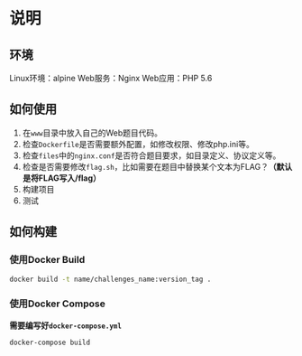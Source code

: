 # 说明
## 环境
Linux环境：alpine
Web服务：Nginx
Web应用：PHP 5.6

## 如何使用
1. 在`www`目录中放入自己的Web题目代码。
2. 检查`Dockerfile`是否需要额外配置，如修改权限、修改php.ini等。
3. 检查`files`中的`nginx.conf`是否符合题目要求，如目录定义、协议定义等。
4. 检查是否需要修改`flag.sh`，比如需要在题目中替换某个文本为FLAG？**（默认是将FLAG写入/flag）**
5. 构建项目
6. 测试

## 如何构建

### 使用Docker Build
```bash
docker build -t name/challenges_name:version_tag .
```

### 使用Docker Compose
**需要编写好`docker-compose.yml`**
```bash
docker-compose build
```